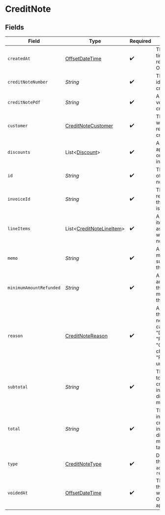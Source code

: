 # CreditNote


## Fields

| Field                                                                                                                  | Type                                                                                                                   | Required                                                                                                               | Description                                                                                                            | Example                                                                                                                |
| ---------------------------------------------------------------------------------------------------------------------- | ---------------------------------------------------------------------------------------------------------------------- | ---------------------------------------------------------------------------------------------------------------------- | ---------------------------------------------------------------------------------------------------------------------- | ---------------------------------------------------------------------------------------------------------------------- |
| `createdAt`                                                                                                            | [OffsetDateTime](https://docs.oracle.com/javase/8/docs/api/java/time/OffsetDateTime.html)                              | :heavy_check_mark:                                                                                                     | The creation time of the resource in Orb.                                                                              | 2022-05-01T07:01:31+00:00                                                                                              |
| `creditNoteNumber`                                                                                                     | *String*                                                                                                               | :heavy_check_mark:                                                                                                     | The unique identifier for credit notes.                                                                                | VWEETM-00009-CN-1                                                                                                      |
| `creditNotePdf`                                                                                                        | *String*                                                                                                               | :heavy_check_mark:                                                                                                     | A URL to a PDF version of this credit note.                                                                            |                                                                                                                        |
| `customer`                                                                                                             | [CreditNoteCustomer](../../models/shared/CreditNoteCustomer.md)                                                        | :heavy_check_mark:                                                                                                     | The Customer who is receiving this credit note.                                                                        |                                                                                                                        |
| `discounts`                                                                                                            | List<[Discount](../../models/shared/Discount.md)>                                                                      | :heavy_check_mark:                                                                                                     | Any discounts applied on the original invoice.                                                                         |                                                                                                                        |
| `id`                                                                                                                   | *String*                                                                                                               | :heavy_check_mark:                                                                                                     | The unique id of this credit note.                                                                                     | UFVGEkVD5FkrAuvD                                                                                                       |
| `invoiceId`                                                                                                            | *String*                                                                                                               | :heavy_check_mark:                                                                                                     | The Invoice resource that this credit note is applied to.                                                              | 5NXPgHK6zTxDgmmt                                                                                                       |
| `lineItems`                                                                                                            | List<[CreditNoteLineItem](../../models/shared/CreditNoteLineItem.md)>                                                  | :heavy_check_mark:                                                                                                     | All of the line items associated with this credit note                                                                 |                                                                                                                        |
| `memo`                                                                                                                 | *String*                                                                                                               | :heavy_check_mark:                                                                                                     | An optional memo supplied on the credit note.                                                                          |                                                                                                                        |
| `minimumAmountRefunded`                                                                                                | *String*                                                                                                               | :heavy_check_mark:                                                                                                     | Any credited amount from the applied minimum on the invoice.                                                           | 10.00                                                                                                                  |
| `reason`                                                                                                               | [CreditNoteReason](../../models/shared/CreditNoteReason.md)                                                            | :heavy_check_mark:                                                                                                     | A reason for this credit note, which can be one of "Duplicate", "Fraudulent", "Order change", "Product unsatisfactory" | Product unsatisfactory                                                                                                 |
| `subtotal`                                                                                                             | *String*                                                                                                               | :heavy_check_mark:                                                                                                     | The total prior to any creditable invoice-level discounts or minimums                                                  | 10.00                                                                                                                  |
| `total`                                                                                                                | *String*                                                                                                               | :heavy_check_mark:                                                                                                     | The total including creditable invoice-level discounts or minimums, and tax                                            | 10.00                                                                                                                  |
| `type`                                                                                                                 | [CreditNoteType](../../models/shared/CreditNoteType.md)                                                                | :heavy_check_mark:                                                                                                     | Describing if this is an `adjustment` or a `refund`                                                                    |                                                                                                                        |
| `voidedAt`                                                                                                             | [OffsetDateTime](https://docs.oracle.com/javase/8/docs/api/java/time/OffsetDateTime.html)                              | :heavy_check_mark:                                                                                                     | The time when the credit note was voided in Orb, if applicable.                                                        | 2022-05-01T07:01:31+00:00                                                                                              |